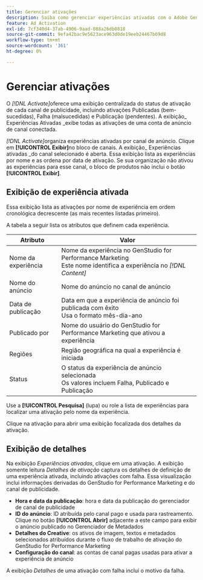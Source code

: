 ```yaml
---
title: Gerenciar ativações
description: Saiba como gerenciar experiências ativadas com o Adobe GenStudio for Performance Marketing.
feature: Ad Activation
exl-id: 7cf340d4-37ab-4906-9aad-088a26db0818
source-git-commit: 9efa42bac9e5623ace963d0de19eeb24467b69d8
workflow-type: tm+mt
source-wordcount: '361'
ht-degree: 0%

---
```


# Gerenciar ativações

O _[!DNL Activate]_&#x200B;oferece uma exibição centralizada do status de ativação de cada canal de publicidade, incluindo ativações Publicadas (bem-sucedidas), Falha (malsucedidas) e Publicação (pendentes). A exibição_ Experiências Ativadas _exibe todas as ativações de uma conta de anúncio de canal conectada.

_[!DNL Activate]_&#x200B;organiza experiências ativadas por canal de anúncio. Clique em **[!UICONTROL Exibir]**&#x200B;no bloco de canais. A exibição_ Experiências ativadas _do canal selecionado é aberta. Essa exibição lista as experiências por nome e as ordena por data de ativação. Se sua organização não ativou as experiências para esse canal, o bloco de produtos não inclui o botão **[!UICONTROL Exibir]**.

## Exibição de experiência ativada

Essa exibição lista as ativações por nome de experiência em ordem cronológica decrescente (as mais recentes listadas primeiro).

A tabela a seguir lista os atributos que definem cada experiência.

| Atributo | Valor |
|------------------|---------------------------------------------------------------------------------------------|
| Nome da experiência | Nome da experiência no GenStudio for Performance Marketing<br>Este nome identifica a experiência no _[!DNL Content]_ |
| Nome do anúncio | Nome do anúncio no canal de anúncio |
| Data de publicação | Data em que a experiência de anúncio foi publicada com êxito<br>Usa o formato mês-dia-ano |
| Publicado por | Nome do usuário do GenStudio for Performance Marketing que ativou a experiência |
| Regiões | Região geográfica na qual a experiência é iniciada |
| Status | O status da experiência de anúncio selecionada<br>Os valores incluem Falha, Publicado e Publicação |

Use a **[!UICONTROL Pesquisa]** (lupa) ou role a lista de experiências para localizar uma ativação pelo nome da experiência.

Clique na ativação para abrir uma exibição focalizada dos detalhes da ativação.

## Exibição de detalhes

Na exibição _Experiências ativadas_, clique em uma ativação. A exibição somente leitura _Detalhes de ativação_ captura os detalhes de definição de uma experiência ativada, incluindo ativações com falha. Essa visualização inclui informações derivadas do GenStudio for Performance Marketing e do canal de publicidade.

* **Hora e data da publicação**: hora e data da publicação do gerenciador de canal de publicidade
* **ID do anúncio**: ID atribuída pelo canal pago e usada para rastreamento. Clique no botão **[!UICONTROL Abrir]** adjacente a este campo para exibir o anúncio publicado no Gerenciador de Metadados
* **Detalhes do Creative**: os ativos de imagem, textos e metadados selecionados atribuídos durante o fluxo de trabalho de ativação do GenStudio for Performance Marketing
* **Configuração do canal**: as contas de canal pagas usadas para ativar a experiência de anúncio

A exibição _Detalhes_ de uma ativação com falha inclui o motivo da falha.

